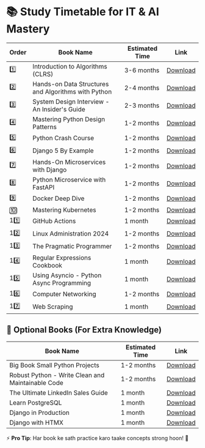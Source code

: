 # 📚 Study Timetable for IT & AI Mastery

| **Order** | **Book Name** | **Estimated Time** | **Link** |
|----------|--------------|----------------|--------|
| 1️⃣ | Introduction to Algorithms (CLRS) | 3-6 months | [Download](#) |
| 2️⃣ | Hands-on Data Structures and Algorithms with Python | 2-4 months | [Download](#) |
| 3️⃣ | System Design Interview - An Insider's Guide | 2-3 months | [Download](#) |
| 4️⃣ | Mastering Python Design Patterns | 1-2 months | [Download](#) |
| 5️⃣ | Python Crash Course | 1-2 months | [Download](#) |
| 6️⃣ | Django 5 By Example | 1-2 months | [Download](#) |
| 7️⃣ | Hands-On Microservices with Django | 1-2 months | [Download](#) |
| 8️⃣ | Python Microservice with FastAPI | 1-2 months | [Download](#) |
| 9️⃣ | Docker Deep Dive | 1-2 months | [Download](#) |
| 🔟 | Mastering Kubernetes | 1-2 months | [Download](#) |
| 11️⃣ | GitHub Actions | 1 month | [Download](#) |
| 12️⃣ | Linux Administration 2024 | 1-2 months | [Download](#) |
| 13️⃣ | The Pragmatic Programmer | 1-2 months | [Download](#) |
| 14️⃣ | Regular Expressions Cookbook | 1 month | [Download](#) |
| 15️⃣ | Using Asyncio - Python Async Programming | 1 month | [Download](#) |
| 16️⃣ | Computer Networking | 1-2 months | [Download](#) |
| 17️⃣ | Web Scraping | 1 month | [Download](#) |

## 🎯 Optional Books (For Extra Knowledge)
| **Book Name** | **Estimated Time** | **Link** |
|--------------|----------------|--------|
| Big Book Small Python Projects | 1-2 months | [Download](#) |
| Robust Python - Write Clean and Maintainable Code | 1-2 months | [Download](#) |
| The Ultimate LinkedIn Sales Guide | 1 month | [Download](#) |
| Learn PostgreSQL | 1 month | [Download](#) |
| Django in Production | 1 month | [Download](#) |
| Django with HTMX | 1 month | [Download](#) |

⚡ **Pro Tip**: Har book ke sath practice karo taake concepts strong hoon! 🚀

